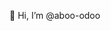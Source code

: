 👋 Hi, I’m @aboo-odoo

<!---
aboo-odoo/aboo-odoo is a ✨ special ✨ repository because its `README.md` (this file) appears on your GitHub profile.
You can click the Preview link to take a look at your changes.
--->
